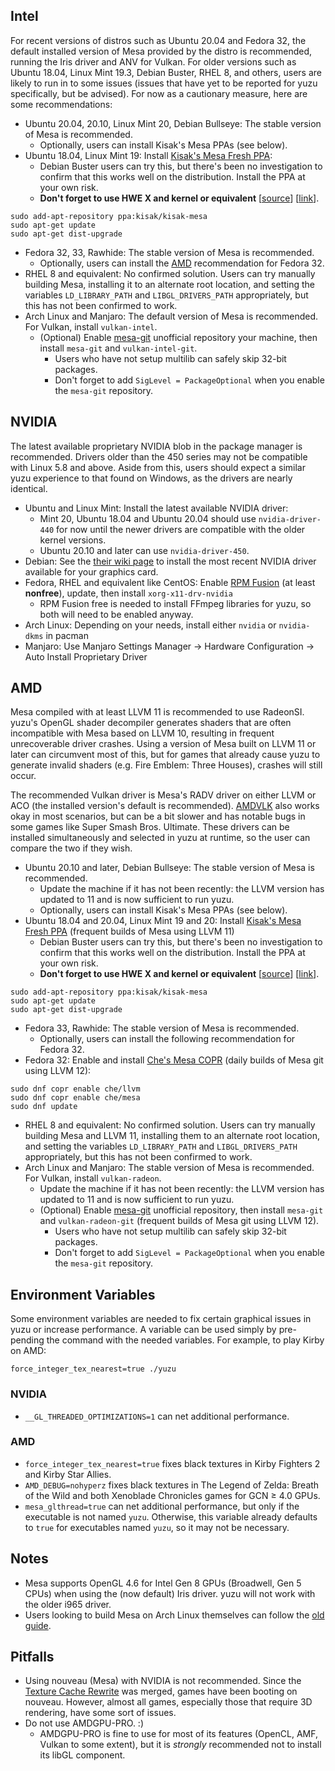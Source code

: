 ## Intel

For recent versions of distros such as Ubuntu 20.04 and Fedora 32, the default installed version of Mesa provided by the distro is recommended, running the Iris driver and ANV for Vulkan. For older versions such as Ubuntu 18.04, Linux Mint 19.3, Debian Buster, RHEL 8, and others, users are likely to run in to some issues (issues that have yet to be reported for yuzu specifically, but be advised). For now as a cautionary measure, here are some recommendations:

- Ubuntu 20.04, 20.10, Linux Mint 20, Debian Bullseye: The stable version of Mesa is recommended.
    - Optionally, users can install Kisak's Mesa PPAs (see below).
- Ubuntu 18.04, Linux Mint 19: Install [Kisak's Mesa Fresh PPA](https://launchpad.net/~kisak/+archive/ubuntu/kisak-mesa):
    - Debian Buster users can try this, but there's been no investigation to confirm that this works well on the distribution. Install the PPA at your own risk.
    - **Don't forget to use HWE X and kernel or equivalent** [[source](https://launchpad.net/~kisak/+archive/ubuntu/kisak-mesa)] [[link](https://wiki.ubuntu.com/Kernel/LTSEnablementStack)].

```
sudo add-apt-repository ppa:kisak/kisak-mesa
sudo apt-get update
sudo apt-get dist-upgrade
```

- Fedora 32, 33, Rawhide: The stable version of Mesa is recommended.
    - Optionally, users can install the [AMD](#amd) recommendation for Fedora 32.
- RHEL 8 and equivalent: No confirmed solution. Users can try manually building Mesa, installing it to an alternate root location, and setting the variables `LD_LIBRARY_PATH` and `LIBGL_DRIVERS_PATH` appropriately, but this has not been confirmed to work.
- Arch Linux and Manjaro: The default version of Mesa is recommended. For Vulkan, install `vulkan-intel`.
    - (Optional) Enable [mesa-git](https://wiki.archlinux.org/index.php/Unofficial_user_repositories#mesa-git) unofficial repository your machine, then install `mesa-git`  and `vulkan-intel-git`.
        - Users who have not setup multilib can safely skip 32-bit packages.
        - Don't forget to add `SigLevel = PackageOptional` when you enable the `mesa-git` repository.

## NVIDIA

The latest available proprietary NVIDIA blob in the package manager is recommended. Drivers older than the 450 series may not be compatible with Linux 5.8 and above. Aside from this, users should expect a similar yuzu experience to that found on Windows, as the drivers are nearly identical.

- Ubuntu and Linux Mint: Install the latest available NVIDIA driver:
    - Mint 20, Ubuntu 18.04 and Ubuntu 20.04 should use `nvidia-driver-440` for now until the newer drivers are compatible with the older kernel versions.
    - Ubuntu 20.10 and later can use `nvidia-driver-450`.
- Debian: See the [their wiki page](https://wiki.debian.org/NvidiaGraphicsDrivers) to install the most recent NVIDIA driver available for your graphics card.
- Fedora, RHEL and equivalent like CentOS: Enable [RPM Fusion](https://rpmfusion.org/Configuration) (at least **nonfree**), update, then install `xorg-x11-drv-nvidia`
    - RPM Fusion free is needed to install FFmpeg libraries for yuzu, so both will need to be enabled anyway.
- Arch Linux: Depending on your needs, install either `nvidia` or `nvidia-dkms` in pacman
- Manjaro: Use Manjaro Settings Manager -> Hardware Configuration -> Auto Install Proprietary Driver

## AMD

Mesa compiled with at least LLVM 11 is recommended to use RadeonSI. yuzu's OpenGL shader decompiler generates shaders that are often incompatible with Mesa based on LLVM 10, resulting in frequent unrecoverable driver crashes. Using a version of Mesa built on LLVM 11 or later can circumvent most of this, but for games that already cause yuzu to generate invalid shaders (e.g. Fire Emblem: Three Houses), crashes will still occur.

The recommended Vulkan driver is Mesa's RADV driver on either LLVM or ACO (the installed version's default is recommended). [AMDVLK](https://github.com/GPUOpen-Drivers/AMDVLK) also works okay in most scenarios, but can be a bit slower and has notable bugs in some games like Super Smash Bros. Ultimate. These drivers can be installed simultaneously and selected in yuzu at runtime, so the user can compare the two if they wish.

- Ubuntu 20.10 and later, Debian Bullseye: The stable version of Mesa is recommended.
    - Update the machine if it has not been recently: the LLVM version has updated to 11 and is now sufficient to run yuzu.
    - Optionally, users can install Kisak's Mesa PPAs (see below).
- Ubuntu 18.04 and 20.04, Linux Mint 19 and 20: Install [Kisak's Mesa Fresh PPA](https://launchpad.net/~kisak/+archive/ubuntu/kisak-mesa) (frequent builds of Mesa using LLVM 11)
    - Debian Buster users can try this, but there's been no investigation to confirm that this works well on the distribution. Install the PPA at your own risk.
    - **Don't forget to use HWE X and kernel or equivalent** [[source](https://launchpad.net/~kisak/+archive/ubuntu/kisak-mesa)] [[link](https://wiki.ubuntu.com/Kernel/LTSEnablementStack)].

```
sudo add-apt-repository ppa:kisak/kisak-mesa
sudo apt-get update
sudo apt-get dist-upgrade
```

- Fedora 33, Rawhide: The stable version of Mesa is recommended.
    - Optionally, users can install the following recommendation for Fedora 32.
- Fedora 32: Enable and install [Che's Mesa COPR](https://copr.fedorainfracloud.org/coprs/che/mesa/) (daily builds of Mesa git using LLVM 12):

```
sudo dnf copr enable che/llvm
sudo dnf copr enable che/mesa
sudo dnf update
```

- RHEL 8 and equivalent: No confirmed solution. Users can try manually building Mesa and LLVM 11, installing them to an alternate root location, and setting the variables `LD_LIBRARY_PATH` and `LIBGL_DRIVERS_PATH` appropriately, but this has not been confirmed to work.
- Arch Linux and Manjaro: The stable version of Mesa is recommended. For Vulkan, install `vulkan-radeon`.
    - Update the machine if it has not been recently: the LLVM version has updated to 11 and is now sufficient to run yuzu.
    - (Optional) Enable [mesa-git](https://wiki.archlinux.org/index.php/Unofficial_user_repositories#mesa-git) unofficial repository, then install `mesa-git`  and `vulkan-radeon-git` (frequent builds of Mesa git using LLVM 12).
        - Users who have not setup multilib can safely skip 32-bit packages.
        - Don't forget to add `SigLevel = PackageOptional` when you enable the `mesa-git` repository.

## Environment Variables

Some environment variables are needed to fix certain graphical issues in yuzu or increase performance. A variable can be used simply by pre-pending the command with the needed variables. For example, to play Kirby on AMD:

```
force_integer_tex_nearest=true ./yuzu
```

### NVIDIA

- `__GL_THREADED_OPTIMIZATIONS=1` can net additional performance.

### AMD

- `force_integer_tex_nearest=true` fixes black textures in Kirby Fighters 2 and Kirby Star Allies.
- `AMD_DEBUG=nohyperz` fixes black textures in The Legend of Zelda: Breath of the Wild and both Xenoblade Chronicles games for GCN ≥ 4.0 GPUs.
- `mesa_glthread=true` can net additional performance, but only if the executable is not named `yuzu`. Otherwise, this variable already defaults to `true` for executables named `yuzu`, so it may not be necessary.

## Notes

- Mesa supports OpenGL 4.6 for Intel Gen 8 GPUs (Broadwell, Gen 5 CPUs) when using the (now default) Iris driver. yuzu will not work with the older i965 driver.
- Users looking to build Mesa on Arch Linux themselves can follow the [old guide](https://github.com/yuzu-emu/yuzu/wiki/%5BDeprecated%5D-Building-Mesa-on-Arch-Linux).

## Pitfalls

- Using nouveau (Mesa) with NVIDIA is not recommended. Since the [Texture Cache Rewrite](https://github.com/yuzu-emu/yuzu/pull/4967) was merged, games have been booting on nouveau. However, almost all games, especially those that require 3D rendering, have some sort of issues.
- Do not use AMDGPU-PRO. :)
    - AMDGPU-PRO is fine to use for most of its features (OpenCL, AMF, Vulkan to some extent), but it is *strongly* recommended not to install its libGL component.
